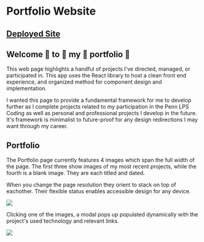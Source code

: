 # Portfolio Website

## [Deployed Site](https://clairevita.herokuapp.com/)

## Welcome 🎲 to 🎲 my 🎲 portfolio 🎲

This web page highlights a handful of projects I've directed, managed, or participated in. This app uses the React library to host a clean front end experience, and organized method for component design and implementation. 

I wanted this page to provide a fundamental framework for me to develop further as I complete projects related to my participation in the Penn LPS Coding as well as personal and professional projects I develop in the future. It's framework is minimalist to future-proof for any design redirections I may want through my career.

## Portfolio

The Portfolio page currently features 4 images which span the full width of the page. The first three show images of my most recent projects, while the fourth is a blank image. They are each titled and dated.

When you change the page resolution they orient to stack on top of eachother. Their flexible status enables accessible design for any device.

![](https://i.imgur.com/CU9bEUZ.png)

Clicking one of the images, a modal pops up populated dynamically with the project's used technology and relevant links.

![](https://i.imgur.com/nSm9X5u.png)

